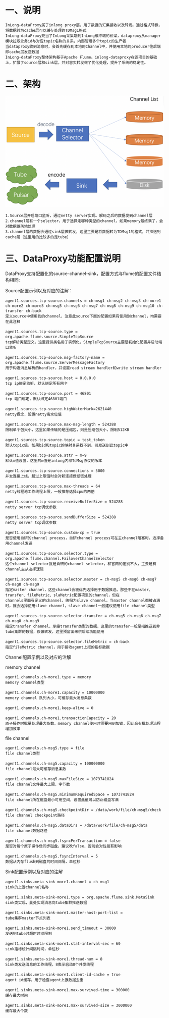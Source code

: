 # 一、说明

	InLong-dataProxy属于inlong proxy层，用于数据的汇集接收以及转发。通过格式转换，将数据转为cache层可以缓存处理的TDMsg1格式
    InLong-dataProxy充当了InLong采集端到InLong缓冲端的桥梁，dataproxy从manager模块拉取业务id与对应topic名称的关系，内部管理多个topic的生产者
	当dataproxy收到消息时，会首先缓存到本地的Channel中，并使用本地的producer往后端即cache层发送数据
    InLong-dataProxy整体架构基于Apache Flume。inlong-dataproxy在该项目的基础上，扩展了source层和sink层，并对容灾转发做了优化处理，提升了系统的稳定性。
    
    
# 二、架构

![](img/architecture.png)

 	1.Source层开启端口监听，通过netty server实现。解码之后的数据发到channel层
 	2.channel层有一个selector，用于选择走哪种类型的channel，如果memory最终满了，会对数据做落地处理
 	3.channel层的数据会通过sink层做转发，这里主要是将数据转为TDMsg1的格式，并推送到cache层（这里用的比较多的是tube）


# 三、DataProxy功能配置说明

DataProxy支持配置化的source-channel-sink，配置方式与flume的配置文件结构相同:

Source配置示例以及对应的注解：

    agent1.sources.tcp-source.channels = ch-msg1 ch-msg2 ch-msg3 ch-more1 ch-more2 ch-more3 ch-msg5 ch-msg6 ch-msg7 ch-msg8 ch-msg9 ch-msg10 ch-transfer ch-back
    定义source中使用到的channel，注意此source下面的配置如果有使用到channel，均需要在此注释

    agent1.sources.tcp-source.type = org.apache.flume.source.SimpleTcpSource
    tcp解析类型定义，这里提供类名用于实例化，SimpleTcpSource主要是初始化配置并启动端口监听

    agent1.sources.tcp-source.msg-factory-name = org.apache.flume.source.ServerMessageFactory
    用于构造消息解析的handler，并设置read stream handler和write stream handler

    agent1.sources.tcp-source.host = 0.0.0.0    
    tcp ip绑定监听，默认绑定所有网卡

    agent1.sources.tcp-source.port = 46801
    tcp 端口绑定，默认绑定46801端口

    agent1.sources.tcp-source.highWaterMark=2621440 
    netty概念，设置netty高水位值

    agent1.sources.tcp-source.max-msg-length = 524288
    限制单个包大小，这里如果传输的是压缩包，则是压缩包大小，限制512KB

    agent1.sources.tcp-source.topic = test_token
    默认topic值，如果bid和topic的映射关系找不到，则发送到此topic中

    agent1.sources.tcp-source.attr = m=9
    默认m值设置，这里的m值是inlong内部TdMsg协议的版本

    agent1.sources.tcp-source.connections = 5000
    并发连接上线，超过上限值时会对新连接做断链处理

    agent1.sources.tcp-source.max-threads = 64
    netty线程池工作线程上限，一般推荐选择cpu的两倍

    agent1.sources.tcp-source.receiveBufferSize = 524288
    netty server tcp调优参数

    agent1.sources.tcp-source.sendBufferSize = 524288
    netty server tcp调优参数

    agent1.sources.tcp-source.custom-cp = true
    是否使用自研的channel process，自研channel process可在主channel阻塞时，选择备用channel发送

    agent1.sources.tcp-source.selector.type = org.apache.flume.channel.FailoverChannelSelector
    这个channel selector就是自研的channel selector，和官网的差别不大，主要是有channel主从选择逻辑

    agent1.sources.tcp-source.selector.master = ch-msg5 ch-msg6 ch-msg7 ch-msg8 ch-msg9
    指定master channel，这些channel会被优先选择用于数据推送。那些不在master、transfer、fileMetric、slaMetric配置项里的channel，但在
    channels里面有定义的channel，统归为slave channel，当master channel都被占满时，就会选择使用slave channel，slave channel一般建议使用file channel类型

    agent1.sources.tcp-source.selector.transfer = ch-msg5 ch-msg6 ch-msg7 ch-msg8 ch-msg9
    指定transfer channel，承接transfer类型的数据，这里的transfer一般是指推送到非tube集群的数据，仅做转发，这里预留出来供后续功能使用

    agent1.sources.tcp-source.selector.fileMetric = ch-back
    指定fileMetric channel，用于接收agent上报的指标数据

Channel配置示例以及对应的注解

memory channel

    agent1.channels.ch-more1.type = memory
    memory channel类型

    agent1.channels.ch-more1.capacity = 10000000
    memory channel 队列大小，可缓存最大消息条数

    agent1.channels.ch-more1.keep-alive = 0
    
    agent1.channels.ch-more1.transactionCapacity = 20
    原子操作时批量处理最大条数，memory channel使用时需要用到加锁，因此会有批处理流程增加效率

file channel

    agent1.channels.ch-msg5.type = file
    file channel类型

    agent1.channels.ch-msg5.capacity = 100000000
    file channel最大可缓存消息条数

    agent1.channels.ch-msg5.maxFileSize = 1073741824
    file channel文件最大上限，字节数

    agent1.channels.ch-msg5.minimumRequiredSpace = 1073741824
    file channel所在磁盘最小可用空间，设置此值可以防止磁盘写满

    agent1.channels.ch-msg5.checkpointDir = /data/work/file/ch-msg5/check
    file channel checkpoint路径

    agent1.channels.ch-msg5.dataDirs = /data/work/file/ch-msg5/data
    file channel数据路径

    agent1.channels.ch-msg5.fsyncPerTransaction = false
    是否对每个原子操作做同步磁盘，建议改false，否则会对性能有影响

    agent1.channels.ch-msg5.fsyncInterval = 5
    数据从内存flush到磁盘的时间间隔，单位秒

Sink配置示例以及对应的注解

    agent1.sinks.meta-sink-more1.channel = ch-msg1
    sink的上游channel名称

    agent1.sinks.meta-sink-more1.type = org.apache.flume.sink.MetaSink
    sink类实现，此处实现消息向tube集群推送数据

    agent1.sinks.meta-sink-more1.master-host-port-list = 
    tube集群master节点列表

    agent1.sinks.meta-sink-more1.send_timeout = 30000
    发送到tube时超时时间限制

    agent1.sinks.meta-sink-more1.stat-interval-sec = 60
    sink指标统计间隔时间，单位秒

    agent1.sinks.meta-sink-more1.thread-num = 8
    Sink类发送消息的工作线程，8表示启动8个并发线程

    agent1.sinks.meta-sink-more1.client-id-cache = true
    agent id缓存，用于检查agent上报数据去重

    agent1.sinks.meta-sink-more1.max-survived-time = 300000
    缓存最大时间
    
    agent1.sinks.meta-sink-more1.max-survived-size = 3000000
    缓存最大个数
